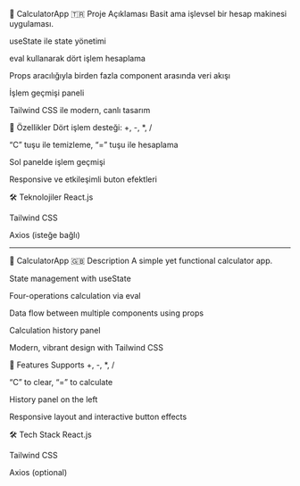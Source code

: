 🔢 CalculatorApp
🇹🇷 Proje Açıklaması
Basit ama işlevsel bir hesap makinesi uygulaması.

useState ile state yönetimi

eval kullanarak dört işlem hesaplama

Props aracılığıyla birden fazla component arasında veri akışı

İşlem geçmişi paneli

Tailwind CSS ile modern, canlı tasarım

🚀 Özellikler
Dört işlem desteği: +, -, \*, /

“C” tuşu ile temizleme, “=” tuşu ile hesaplama

Sol panelde işlem geçmişi

Responsive ve etkileşimli buton efektleri

🛠️ Teknolojiler
React.js

Tailwind CSS

Axios (isteğe bağlı)

---

🔢 CalculatorApp
🇬🇧 Description
A simple yet functional calculator app.

State management with useState

Four-operations calculation via eval

Data flow between multiple components using props

Calculation history panel

Modern, vibrant design with Tailwind CSS

🚀 Features
Supports +, -, \*, /

“C” to clear, “=” to calculate

History panel on the left

Responsive layout and interactive button effects

🛠️ Tech Stack
React.js

Tailwind CSS

Axios (optional)
